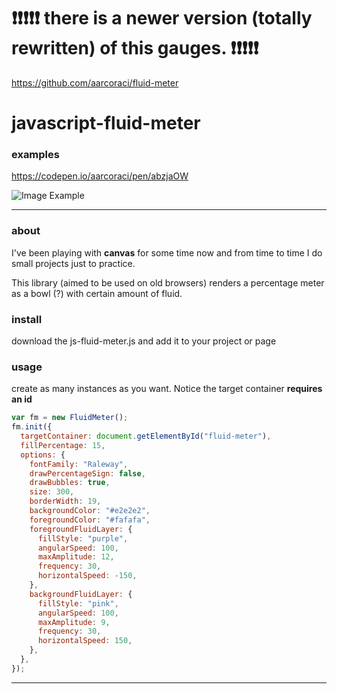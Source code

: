 # ❗❗❗❗❗ there is a newer version (totally rewritten) of this gauges. ❗❗❗❗❗

https://github.com/aarcoraci/fluid-meter

# javascript-fluid-meter

### examples

https://codepen.io/aarcoraci/pen/abzjaOW

![Image Example](https://raw.githubusercontent.com/aarcoraci/javascript-fluid-meter/master/fluid-meter.gif)

---

### about

I've been playing with **canvas** for some time now and from time to time I do small projects just to practice.

This library (aimed to be used on old browsers) renders a percentage meter as a bowl (?) with certain amount of fluid.

### install

download the js-fluid-meter.js and add it to your project or page

### usage

create as many instances as you want. Notice the target container **requires an id**

```javascript
var fm = new FluidMeter();
fm.init({
  targetContainer: document.getElementById("fluid-meter"),
  fillPercentage: 15,
  options: {
    fontFamily: "Raleway",
    drawPercentageSign: false,
    drawBubbles: true,
    size: 300,
    borderWidth: 19,
    backgroundColor: "#e2e2e2",
    foregroundColor: "#fafafa",
    foregroundFluidLayer: {
      fillStyle: "purple",
      angularSpeed: 100,
      maxAmplitude: 12,
      frequency: 30,
      horizontalSpeed: -150,
    },
    backgroundFluidLayer: {
      fillStyle: "pink",
      angularSpeed: 100,
      maxAmplitude: 9,
      frequency: 30,
      horizontalSpeed: 150,
    },
  },
});
```

---
